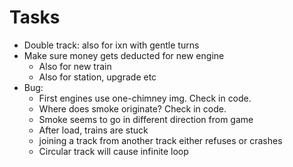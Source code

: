 # Tasks
- Double track: also for ixn with gentle turns
- Make sure money gets deducted for new engine
  - Also for new train
  - Also for station, upgrade etc
- Bug:
  - First engines use one-chimney img. Check in code.
  - Where does smoke originate? Check in code.
  - Smoke seems to go in different direction from game
  - After load, trains are stuck
  - joining a track from another track either refuses or crashes
  - Circular track will cause infinite loop
